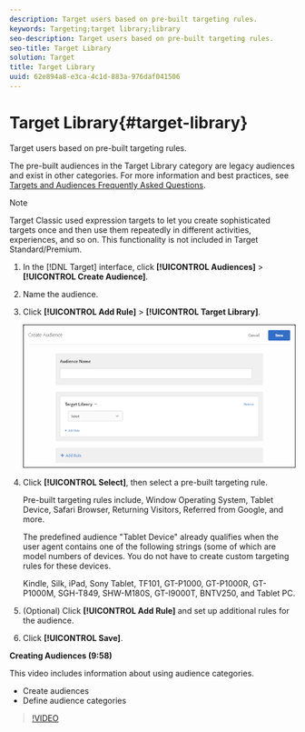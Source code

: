```yaml
---
description: Target users based on pre-built targeting rules.
keywords: Targeting;target library;library
seo-description: Target users based on pre-built targeting rules.
seo-title: Target Library
solution: Target
title: Target Library
uuid: 62e894a8-e3ca-4c1d-883a-976daf041506
---
```


# Target Library{#target-library}

Target users based on pre-built targeting rules.

The pre-built audiences in the Target Library category are legacy audiences and exist in other categories. For more information and best practices, see [Targets and Audiences Frequently Asked Questions](../../../c-target/c-troubleshooting-targets-and-audiences/troubleshooting-targets-and-audiences.md#concept_C4EE4B8F4840430CBD798D579A8F208D).

>[!NOTE]
>
>Target Classic used expression targets to let you create sophisticated targets once and then use them repeatedly in different activities, experiences, and so on. This functionality is not included in Target Standard/Premium.

1. In the [!DNL Target] interface, click **[!UICONTROL Audiences]** > **[!UICONTROL Create Audience]**. 
1. Name the audience. 
1. Click **[!UICONTROL Add Rule]** > **[!UICONTROL Target Library]**.

   ![](assets/target_library.png)

1. Click **[!UICONTROL Select]**, then select a pre-built targeting rule.

   Pre-built targeting rules include, Window Operating System, Tablet Device, Safari Browser, Returning Visitors, Referred from Google, and more.

   The predefined audience "Tablet Device" already qualifies when the user agent contains one of the following strings (some of which are model numbers of devices. You do not have to create custom targeting rules for these devices.

   Kindle, Silk, iPad, Sony Tablet, TF101, GT-P1000, GT-P1000R, GT-P1000M, SGH-T849, SHW-M180S, GT-I9000T, BNTV250, and Tablet PC. 

1. (Optional) Click **[!UICONTROL Add Rule]** and set up additional rules for the audience. 
1. Click **[!UICONTROL Save]**.

**Creating Audiences (9:58)**

This video includes information about using audience categories.

* Create audiences 
* Define audience categories

>[!VIDEO](https://www.youtube.com/watch?v=wV9lVTSOxMk) 
